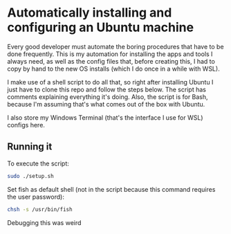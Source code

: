 # Automatically installing and configuring an Ubuntu machine

Every good developer must automate the boring procedures that have to be done frequently. This is my automation for installing the apps and tools I always need, as well as the config files that, before creating this, I had to copy by hand to the new OS installs (which I do once in a while with WSL).

I make use of a shell script to do all that, so right after installing Ubuntu I just have to clone this repo and follow the steps below. The script  has comments explaining everything it's doing. Also, the script is for Bash, because I'm assuming that's what comes out of the box with Ubuntu.

I also store my Windows Terminal (that's the interface I use for WSL) configs here.

## Running it

To execute the script:

```bash
sudo ./setup.sh
```

Set fish as default shell (not in the script because this command requires the user password):

```bash
chsh -s /usr/bin/fish
```

Debugging this was weird
